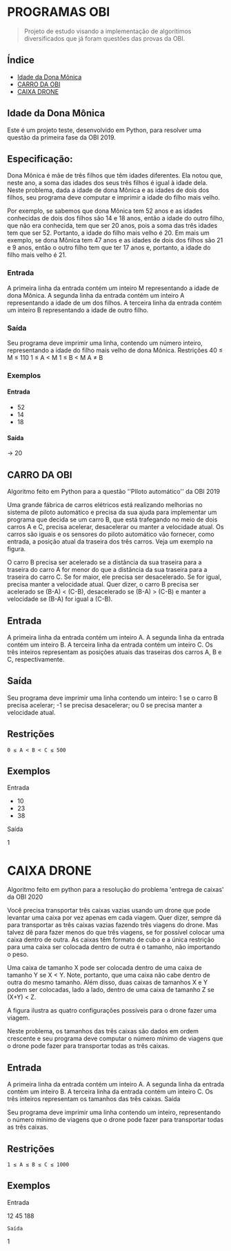 # PROGRAMAS OBI
> Projeto de estudo visando a implementação de algorítimos diversificados que já foram questões das provas da OBI.

## Índice

- [Idade da Dona Mônica](#idade-da-dona-monica)
- [CARRO DA OBI](#carro-da-obi)
- [CAIXA DRONE](#caixa-drone)
									

## Idade da Dona Mônica

Este é um projeto teste, desenvolvido em Python, para resolver uma questão da primeira fase da OBI 2019.

## Especificação:

Dona Mônica é mãe de três filhos que têm idades diferentes. Ela notou que, neste ano, a soma das idades dos seus três filhos é igual à idade dela. Neste problema, dada a idade de dona Mônica e as idades de dois dos filhos, seu programa deve computar e imprimir a idade do filho mais velho.

Por exemplo, se sabemos que dona Mônica tem 52 anos e as idades conhecidas de dois dos filhos são 14 e 18 anos, então a idade do outro filho, que não era conhecida, tem que ser 20 anos, pois a soma das três idades tem que ser 52. Portanto, a idade do filho mais velho é 20. Em mais um exemplo, se dona Mônica tem 47 anos e as idades de dois dos filhos são 21 e 9 anos, então o outro filho tem que ter 17 anos e, portanto, a idade do filho mais velho é 21.

### Entrada

A primeira linha da entrada contém um inteiro M representando a idade de dona Mônica. A segunda linha da entrada contém um inteiro A representando a idade de um dos filhos. A terceira linha da entrada contém um inteiro B representando a idade de outro filho.

### Saída

Seu programa deve imprimir uma linha, contendo um número inteiro, representando a idade do filho mais velho de dona Mônica.
Restrições
40 ≤ M ≤ 110
1 ≤ A < M
1 ≤ B < M
A ≠ B

### Exemplos
#### Entrada
- 52
- 14
- 18

#### Saída
-> 20
	
 
## CARRO DA OBI

Algoritmo feito em Python para a questão ''PIloto automático'' da OBI 2019


 Uma grande fábrica de carros elétricos está realizando melhorias no sistema de piloto automático e precisa da sua ajuda para implementar um programa que decida se um carro B, que está trafegando no meio de dois carros A e C, precisa acelerar, desacelerar ou manter a velocidade atual. Os carros são iguais e os sensores do piloto automático vão fornecer, como entrada, a posição atual da traseira dos três carros. Veja um exemplo na figura.

O carro B precisa ser acelerado se a distância da sua traseira para a traseira do carro A for menor do que a distância da sua traseira para a traseira do carro C. Se for maior, ele precisa ser desacelerado. Se for igual, precisa manter a velocidade atual. Quer dizer, o carro B precisa ser acelerado se (B-A) < (C-B), desacelerado se (B-A) > (C-B) e manter a velocidade se (B-A) for igual a (C-B).

## Entrada

A primeira linha da entrada contém um inteiro A. A segunda linha da entrada contém um inteiro B. A terceira linha da entrada contém um inteiro C. Os três inteiros representam as posições atuais das traseiras dos carros A, B e C, respectivamente.

## Saída

Seu programa deve imprimir uma linha contendo um inteiro: 1 se o carro B precisa acelerar; -1 se precisa desacelerar; ou 0 se precisa manter a velocidade atual.

## Restrições

    0 ≤ A < B < C ≤ 500 

## Exemplos

Entrada

- 10
- 23
- 38

Saída

1
	

#  CAIXA DRONE
Algoritmo feito em python para a resolução do problema 'entrega de caixas' da OBI 2020


Você precisa transportar três caixas vazias usando um drone que pode levantar uma caixa por vez apenas em cada viagem. Quer dizer, sempre dá para transportar as três caixas vazias fazendo três viagens do drone. Mas talvez dê para fazer menos do que três viagens, se for possível colocar uma caixa dentro de outra. As caixas têm formato de cubo e a única restrição para uma caixa ser colocada dentro de outra é o tamanho, não importando o peso.

Uma caixa de tamanho X pode ser colocada dentro de uma caixa de tamanho Y se X < Y. Note, portanto, que uma caixa não cabe dentro de outra do mesmo tamanho. Além disso, duas caixas de tamanhos X e Y podem ser colocadas, lado a lado, dentro de uma caixa de tamanho Z se (X+Y) < Z.

A figura ilustra as quatro configurações possíveis para o drone fazer uma viagem.

Neste problema, os tamanhos das três caixas são dados em ordem crescente e seu programa deve computar o número mínimo de viagens que o drone pode fazer para transportar todas as três caixas.

## Entrada

A primeira linha da entrada contém um inteiro A. A segunda linha da entrada contém um inteiro B. A terceira linha da entrada contém um inteiro C. Os três inteiros representam os tamanhos das três caixas.
Saída

Seu programa deve imprimir uma linha contendo um inteiro, representando o número mínimo de viagens que o drone pode fazer para transportar todas as três caixas.

## Restrições

    1 ≤ A ≤ B ≤ C ≤ 1000 

## Exemplos
Entrada

12
45
188

	Saída

1
